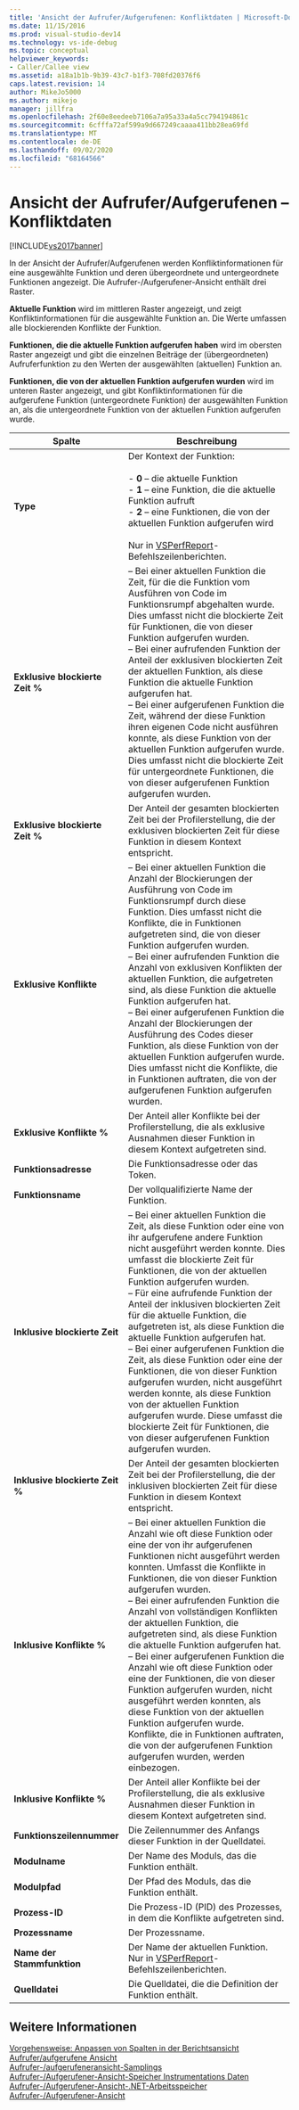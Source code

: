 ```yaml
---
title: 'Ansicht der Aufrufer/Aufgerufenen: Konfliktdaten | Microsoft-Dokumentation'
ms.date: 11/15/2016
ms.prod: visual-studio-dev14
ms.technology: vs-ide-debug
ms.topic: conceptual
helpviewer_keywords:
- Caller/Callee view
ms.assetid: a18a1b1b-9b39-43c7-b1f3-708fd20376f6
caps.latest.revision: 14
author: MikeJo5000
ms.author: mikejo
manager: jillfra
ms.openlocfilehash: 2f60e8eedeeb7106a7a95a33a4a5cc794194861c
ms.sourcegitcommit: 6cfffa72af599a9d667249caaaa411bb28ea69fd
ms.translationtype: MT
ms.contentlocale: de-DE
ms.lasthandoff: 09/02/2020
ms.locfileid: "68164566"
---
```

# <a name="caller--callee-view----contention-data"></a>Ansicht der Aufrufer/Aufgerufenen – Konfliktdaten
[!INCLUDE[vs2017banner](../includes/vs2017banner.md)]

In der Ansicht der Aufrufer/Aufgerufenen werden Konfliktinformationen für eine ausgewählte Funktion und deren übergeordnete und untergeordnete Funktionen angezeigt. Die Aufrufer-/Aufgerufener-Ansicht enthält drei Raster.  
  
 **Aktuelle Funktion** wird im mittleren Raster angezeigt, und zeigt Konfliktinformationen für die ausgewählte Funktion an. Die Werte umfassen alle blockierenden Konflikte der Funktion.  
  
 **Funktionen, die die aktuelle Funktion aufgerufen haben** wird im obersten Raster angezeigt und gibt die einzelnen Beiträge der (übergeordneten) Aufruferfunktion zu den Werten der ausgewählten (aktuellen) Funktion an.  
  
 **Funktionen, die von der aktuellen Funktion aufgerufen wurden** wird im unteren Raster angezeigt, und gibt Konfliktinformationen für die aufgerufene Funktion (untergeordnete Funktion) der ausgewählten Funktion an, als die untergeordnete Funktion von der aktuellen Funktion aufgerufen wurde.  
  
|Spalte|Beschreibung|  
|------------|-----------------|  
|**Type**|Der Kontext der Funktion:<br /><br /> -   **0** – die aktuelle Funktion<br />-   **1** – eine Funktion, die die aktuelle Funktion aufruft<br />-   **2** – eine Funktionen, die von der aktuellen Funktion aufgerufen wird<br /><br /> Nur in [VSPerfReport](../profiling/vsperfreport.md)-Befehlszeilenberichten.|  
|**Exklusive blockierte Zeit %**|– Bei einer aktuellen Funktion die Zeit, für die die Funktion vom Ausführen von Code im Funktionsrumpf abgehalten wurde. Dies umfasst nicht die blockierte Zeit für Funktionen, die von dieser Funktion aufgerufen wurden.<br />– Bei einer aufrufenden Funktion der Anteil der exklusiven blockierten Zeit der aktuellen Funktion, als diese Funktion die aktuelle Funktion aufgerufen hat.<br />– Bei einer aufgerufenen Funktion die Zeit, während der diese Funktion ihren eigenen Code nicht ausführen konnte, als diese Funktion von der aktuellen Funktion aufgerufen wurde. Dies umfasst nicht die blockierte Zeit für untergeordnete Funktionen, die von dieser aufgerufenen Funktion aufgerufen wurden.|  
|**Exklusive blockierte Zeit %**|Der Anteil der gesamten blockierten Zeit bei der Profilerstellung, die der exklusiven blockierten Zeit für diese Funktion in diesem Kontext entspricht.|  
|**Exklusive Konflikte**|– Bei einer aktuellen Funktion die Anzahl der Blockierungen der Ausführung von Code im Funktionsrumpf durch diese Funktion. Dies umfasst nicht die Konflikte, die in Funktionen aufgetreten sind, die von dieser Funktion aufgerufen wurden.<br />– Bei einer aufrufenden Funktion die Anzahl von exklusiven Konflikten der aktuellen Funktion, die aufgetreten sind, als diese Funktion die aktuelle Funktion aufgerufen hat.<br />– Bei einer aufgerufenen Funktion die Anzahl der Blockierungen der Ausführung des Codes dieser Funktion, als diese Funktion von der aktuellen Funktion aufgerufen wurde. Dies umfasst nicht die Konflikte, die in Funktionen auftraten, die von der aufgerufenen Funktion aufgerufen wurden.|  
|**Exklusive Konflikte %**|Der Anteil aller Konflikte bei der Profilerstellung, die als exklusive Ausnahmen dieser Funktion in diesem Kontext aufgetreten sind.|  
|**Funktionsadresse**|Die Funktionsadresse oder das Token.|  
|**Funktionsname**|Der vollqualifizierte Name der Funktion.|  
|**Inklusive blockierte Zeit**|– Bei einer aktuellen Funktion die Zeit, als diese Funktion oder eine von ihr aufgerufene andere Funktion nicht ausgeführt werden konnte. Dies umfasst die blockierte Zeit für Funktionen, die von der aktuellen Funktion aufgerufen wurden.<br />– Für eine aufrufende Funktion der Anteil der inklusiven blockierten Zeit für die aktuelle Funktion, die aufgetreten ist, als diese Funktion die aktuelle Funktion aufgerufen hat.<br />– Bei einer aufgerufenen Funktion die Zeit, als diese Funktion oder eine der Funktionen, die von dieser Funktion aufgerufen wurden, nicht ausgeführt werden konnte, als diese Funktion von der aktuellen Funktion aufgerufen wurde. Diese umfasst die blockierte Zeit für Funktionen, die von dieser aufgerufenen Funktion aufgerufen wurden.|  
|**Inklusive blockierte Zeit %**|Der Anteil der gesamten blockierten Zeit bei der Profilerstellung, die der inklusiven blockierten Zeit für diese Funktion in diesem Kontext entspricht.|  
|**Inklusive Konflikte %**|– Bei einer aktuellen Funktion die Anzahl wie oft diese Funktion oder eine der von ihr aufgerufenen Funktionen nicht ausgeführt werden konnten. Umfasst die Konflikte in Funktionen, die von dieser Funktion aufgerufen wurden.<br />– Bei einer aufrufenden Funktion die Anzahl von vollständigen Konflikten der aktuellen Funktion, die aufgetreten sind, als diese Funktion die aktuelle Funktion aufgerufen hat.<br />– Bei einer aufgerufenen Funktion die Anzahl wie oft diese Funktion oder eine der Funktionen, die von dieser Funktion aufgerufen wurden, nicht ausgeführt werden konnten, als diese Funktion von der aktuellen Funktion aufgerufen wurde. Konflikte, die in Funktionen auftraten, die von der aufgerufenen Funktion aufgerufen wurden, werden einbezogen.|  
|**Inklusive Konflikte %**|Der Anteil aller Konflikte bei der Profilerstellung, die als exklusive Ausnahmen dieser Funktion in diesem Kontext aufgetreten sind.|  
|**Funktionszeilennummer**|Die Zeilennummer des Anfangs dieser Funktion in der Quelldatei.|  
|**Modulname**|Der Name des Moduls, das die Funktion enthält.|  
|**Modulpfad**|Der Pfad des Moduls, das die Funktion enthält.|  
|**Prozess-ID**|Die Prozess-ID (PID) des Prozesses, in dem die Konflikte aufgetreten sind.|  
|**Prozessname**|Der Prozessname.|  
|**Name der Stammfunktion**|Der Name der aktuellen Funktion. Nur in [VSPerfReport](../profiling/vsperfreport.md)-Befehlszeilenberichten.|  
|**Quelldatei**|Die Quelldatei, die die Definition der Funktion enthält.|  
  
## <a name="see-also"></a>Weitere Informationen  
 [Vorgehensweise: Anpassen von Spalten in der Berichtsansicht](../profiling/how-to-customize-report-view-columns.md)   
 [Aufrufer/aufgerufene Ansicht](../profiling/caller-callee-view.md)   
 [Aufrufer-/aufgerufeneransicht-Samplings](../profiling/caller-callee-view-sampling-data.md)   
 [Aufrufer-/Aufgerufener-Ansicht-Speicher Instrumentations Daten](../profiling/caller-callee-view-net-memory-instrumentation-data.md)   
 [Aufrufer-/Aufgerufener-Ansicht-.NET-Arbeitsspeicher](../profiling/caller-callee-view-dotnet-memory-sampling-data.md)   
 [Aufrufer-/Aufgerufener-Ansicht](../profiling/caller-callee-view-instrumentation-data.md)
